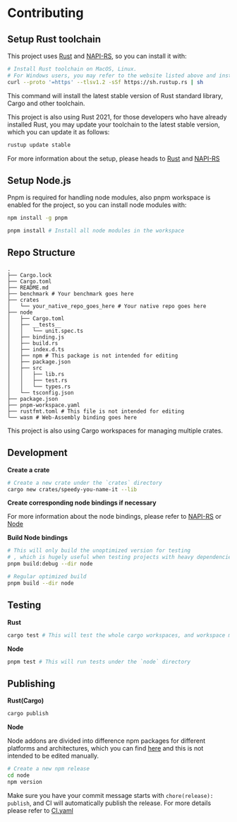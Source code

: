 # Contributing

## Setup Rust toolchain

This project uses [Rust](https://www.rust-lang.org/) and [NAPI-RS](https://github.com/napi-rs/napi-rs), so you can install it with:

```bash
# Install Rust toolchain on MacOS, Linux.
# For Windows users, you may refer to the website listed above and install the corresponding `.exe`.
curl --proto '=https' --tlsv1.2 -sSf https://sh.rustup.rs | sh
```

This command will install the latest stable version of Rust standard library, Cargo and other toolchain.

This project is also using Rust 2021, for those developers who have already installed Rust, you may update your toolchain to the latest stable version, which you can update it as follows:

```bash
rustup update stable
```

For more information about the setup, please heads to [Rust](https://www.rust-lang.org/) and [NAPI-RS](https://github.com/napi-rs/napi-rs)

## Setup Node.js

Pnpm is required for handling node modules, also pnpm workspace is enabled for the project, so you can install node modules with:

```bash
npm install -g pnpm

pnpm install # Install all node modules in the workspace
```

## Repo Structure

```
.
├── Cargo.lock
├── Cargo.toml
├── README.md
├── benchmark # Your benchmark goes here
├── crates
│   └── your_native_repo_goes_here # Your native repo goes here
├── node
│   ├── Cargo.toml
│   ├── __tests__
│   │   └── unit.spec.ts
│   ├── binding.js
│   ├── build.rs
│   ├── index.d.ts
│   ├── npm # This package is not intended for editing
│   ├── package.json
│   ├── src
│   │   ├── lib.rs
│   │   ├── test.rs
│   │   └── types.rs
│   └── tsconfig.json
├── package.json
├── pnpm-workspace.yaml
├── rustfmt.toml # This file is not intended for editing
└── wasm # Web-Assembly binding goes here
```

This project is also using Cargo workspaces for managing multiple crates.

## Development

**Create a crate**

```bash
# Create a new crate under the `crates` directory
cargo new crates/speedy-you-name-it --lib
```

**Create corresponding node bindings if necessary**

For more information about the node bindings, please refer to [NAPI-RS](https://github.com/napi-rs/napi-rs) or [Node](./node)

**Build Node bindings**

```bash
# This will only build the unoptimized version for testing
# , which is hugely useful when testing projects with heavy dependencies.
pnpm build:debug --dir node

# Regular optimized build
pnpm build --dir node
```

## Testing

**Rust**

```bash
cargo test # This will test the whole cargo workspaces, and workspace members are declared in the <project-root>/Cargo.toml
```

**Node**

```bash
pnpm test # This will run tests under the `node` directory
```

## Publishing

**Rust(Cargo)**

```bash
cargo publish
```

**Node**

Node addons are divided into difference npm packages for different platforms and architectures, which you can find [here](./node/npm) and this is not intended to be edited manually.

```bash
# Create a new npm release
cd node
npm version
```

Make sure you have your commit message starts with `chore(release): publish`, and CI will automatically publish the release.
For more details please refer to [CI.yaml](.github/workflows/CI.yaml)
